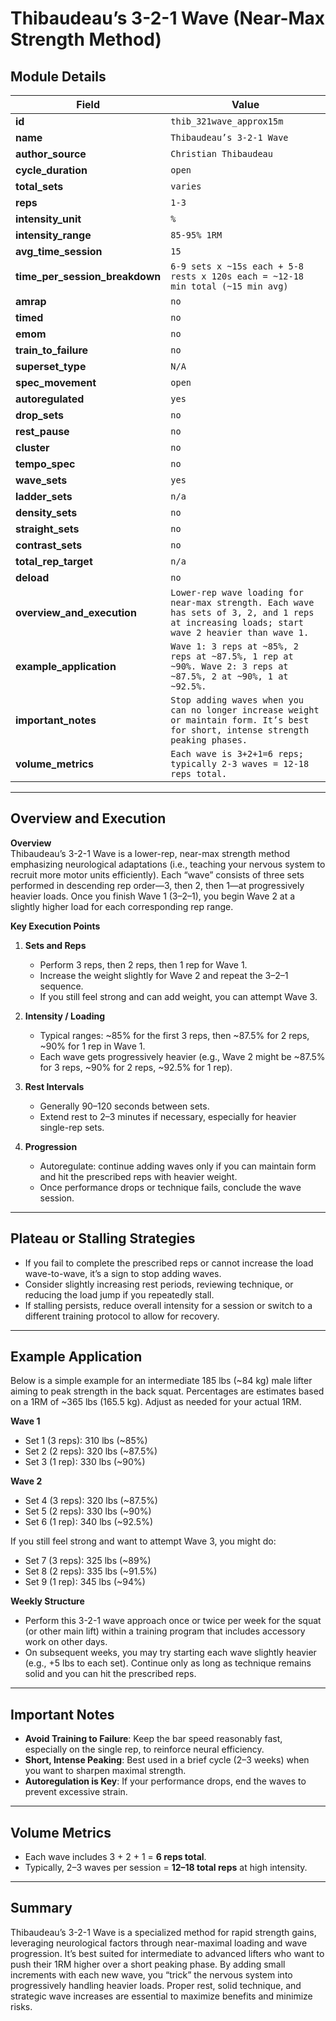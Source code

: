 # Thibaudeau’s 3-2-1 Wave (Near-Max Strength Method)

## Module Details

| Field                          | Value                                                                                                                                         |
| ------------------------------ | --------------------------------------------------------------------------------------------------------------------------------------------- |
| **id**                         | `thib_321wave_approx15m`                                                                                                                      |
| **name**                       | `Thibaudeau’s 3-2-1 Wave`                                                                                                                     |
| **author_source**              | `Christian Thibaudeau`                                                                                                                        |
| **cycle_duration**             | `open`                                                                                                                                        |
| **total_sets**                 | `varies`                                                                                                                                      |
| **reps**                       | `1-3`                                                                                                                                         |
| **intensity_unit**             | `%`                                                                                                                                           |
| **intensity_range**            | `85-95% 1RM`                                                                                                                                  |
| **avg_time_session**           | `15`                                                                                                                                          |
| **time_per_session_breakdown** | `6-9 sets x ~15s each + 5-8 rests x 120s each = ~12-18 min total (~15 min avg)`                                                               |
| **amrap**                      | `no`                                                                                                                                          |
| **timed**                      | `no`                                                                                                                                          |
| **emom**                       | `no`                                                                                                                                          |
| **train_to_failure**           | `no`                                                                                                                                          |
| **superset_type**              | `N/A`                                                                                                                                         |
| **spec_movement**              | `open`                                                                                                                                        |
| **autoregulated**              | `yes`                                                                                                                                         |
| **drop_sets**                  | `no`                                                                                                                                          |
| **rest_pause**                 | `no`                                                                                                                                          |
| **cluster**                    | `no`                                                                                                                                          |
| **tempo_spec**                 | `no`                                                                                                                                          |
| **wave_sets**                  | `yes`                                                                                                                                         |
| **ladder_sets**                | `n/a`                                                                                                                                         |
| **density_sets**               | `no`                                                                                                                                          |
| **straight_sets**              | `no`                                                                                                                                          |
| **contrast_sets**              | `no`                                                                                                                                          |
| **total_rep_target**           | `n/a`                                                                                                                                         |
| **deload**                     | `no`                                                                                                                                          |
| **overview_and_execution**     | `Lower-rep wave loading for near-max strength. Each wave has sets of 3, 2, and 1 reps at increasing loads; start wave 2 heavier than wave 1.` |
| **example_application**        | `Wave 1: 3 reps at ~85%, 2 reps at ~87.5%, 1 rep at ~90%. Wave 2: 3 reps at ~87.5%, 2 at ~90%, 1 at ~92.5%.`                                  |
| **important_notes**            | `Stop adding waves when you can no longer increase weight or maintain form. It’s best for short, intense strength peaking phases.`            |
| **volume_metrics**             | `Each wave is 3+2+1=6 reps; typically 2-3 waves = 12-18 reps total.`                                                                          |

---

## Overview and Execution

**Overview**  
Thibaudeau’s 3-2-1 Wave is a lower-rep, near-max strength method emphasizing neurological adaptations (i.e., teaching your nervous system to recruit more motor units efficiently). Each “wave” consists of three sets performed in descending rep order—3, then 2, then 1—at progressively heavier loads. Once you finish Wave 1 (3–2–1), you begin Wave 2 at a slightly higher load for each corresponding rep range.

**Key Execution Points**

1. **Sets and Reps**
    
    - Perform 3 reps, then 2 reps, then 1 rep for Wave 1.
    - Increase the weight slightly for Wave 2 and repeat the 3–2–1 sequence.
    - If you still feel strong and can add weight, you can attempt Wave 3.
2. **Intensity / Loading**
    
    - Typical ranges: ~85% for the first 3 reps, then ~87.5% for 2 reps, ~90% for 1 rep in Wave 1.
    - Each wave gets progressively heavier (e.g., Wave 2 might be ~87.5% for 3 reps, ~90% for 2 reps, ~92.5% for 1 rep).
3. **Rest Intervals**
    
    - Generally 90–120 seconds between sets.
    - Extend rest to 2–3 minutes if necessary, especially for heavier single-rep sets.
4. **Progression**
    
    - Autoregulate: continue adding waves only if you can maintain form and hit the prescribed reps with heavier weight.
    - Once performance drops or technique fails, conclude the wave session.

---

## Plateau or Stalling Strategies

- If you fail to complete the prescribed reps or cannot increase the load wave-to-wave, it’s a sign to stop adding waves.
- Consider slightly increasing rest periods, reviewing technique, or reducing the load jump if you repeatedly stall.
- If stalling persists, reduce overall intensity for a session or switch to a different training protocol to allow for recovery.

---

## Example Application

Below is a simple example for an intermediate 185 lbs (~84 kg) male lifter aiming to peak strength in the back squat. Percentages are estimates based on a 1RM of ~365 lbs (165.5 kg). Adjust as needed for your actual 1RM.

**Wave 1**

- Set 1 (3 reps): 310 lbs (~85%)
- Set 2 (2 reps): 320 lbs (~87.5%)
- Set 3 (1 rep): 330 lbs (~90%)

**Wave 2**

- Set 4 (3 reps): 320 lbs (~87.5%)
- Set 5 (2 reps): 330 lbs (~90%)
- Set 6 (1 rep): 340 lbs (~92.5%)

If you still feel strong and want to attempt Wave 3, you might do:

- Set 7 (3 reps): 325 lbs (~89%)
- Set 8 (2 reps): 335 lbs (~91.5%)
- Set 9 (1 rep): 345 lbs (~94%)

**Weekly Structure**

- Perform this 3-2-1 wave approach once or twice per week for the squat (or other main lift) within a training program that includes accessory work on other days.
- On subsequent weeks, you may try starting each wave slightly heavier (e.g., +5 lbs to each set). Continue only as long as technique remains solid and you can hit the prescribed reps.

---

## Important Notes

- **Avoid Training to Failure**: Keep the bar speed reasonably fast, especially on the single rep, to reinforce neural efficiency.
- **Short, Intense Peaking**: Best used in a brief cycle (2–3 weeks) when you want to sharpen maximal strength.
- **Autoregulation is Key**: If your performance drops, end the waves to prevent excessive strain.

---

## Volume Metrics

- Each wave includes 3 + 2 + 1 = **6 reps total**.
- Typically, 2–3 waves per session = **12–18 total reps** at high intensity.

---

## Summary

Thibaudeau’s 3-2-1 Wave is a specialized method for rapid strength gains, leveraging neurological factors through near-maximal loading and wave progression. It’s best suited for intermediate to advanced lifters who want to push their 1RM higher over a short peaking phase. By adding small increments with each new wave, you “trick” the nervous system into progressively handling heavier loads. Proper rest, solid technique, and strategic wave increases are essential to maximize benefits and minimize risks.